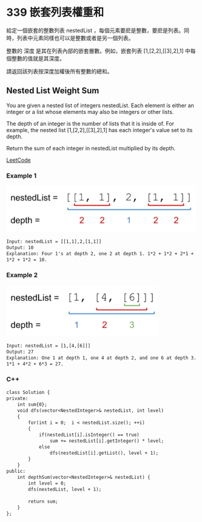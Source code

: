 # 339 嵌套列表權重和

給定一個嵌套的整數列表 nestedList ，每個元素要麽是整數，要麽是列表。同時，列表中元素同樣也可以是整數或者是另一個列表。

整數的 深度 是其在列表內部的嵌套層數。例如，嵌套列表 [1,[2,2],[[3],2],1] 中每個整數的值就是其深度。

請返回該列表按深度加權後所有整數的總和。

## Nested List Weight Sum

You are given a nested list of integers nestedList. Each element is either an integer or a list whose elements may also be integers or other lists.

The depth of an integer is the number of lists that it is inside of. For example, the nested list [1,[2,2],[[3],2],1] has each integer's value set to its depth.

Return the sum of each integer in nestedList multiplied by its depth.

[LeetCode](https://leetcode-cn.com/problems/nested-list-weight-sum/)

### Example 1

<img src = "img/339_1.png" width = "500"/>

```
Input: nestedList = [[1,1],2,[1,1]]
Output: 10
Explanation: Four 1's at depth 2, one 2 at depth 1. 1*2 + 1*2 + 2*1 + 1*2 + 1*2 = 10.
```

### Example 2

<img src = "img/339_2.png" width = "400"/>

```
Input: nestedList = [1,[4,[6]]]
Output: 27
Explanation: One 1 at depth 1, one 4 at depth 2, and one 6 at depth 3. 1*1 + 4*2 + 6*3 = 27.
```

### C++ 

```
class Solution {
private:
    int sum{0};
    void dfs(vector<NestedInteger>& nestedList, int level)
    {
        for(int i = 0;  i < nestedList.size(); ++i)
        {
            if(nestedList[i].isInteger() == true)
                sum += nestedList[i].getInteger() * level;
            else
                dfs(nestedList[i].getList(), level + 1);             
        }
    }
public:
    int depthSum(vector<NestedInteger>& nestedList) {
        int level = 0;
        dfs(nestedList, level + 1);

        return sum;
    }
};
```
